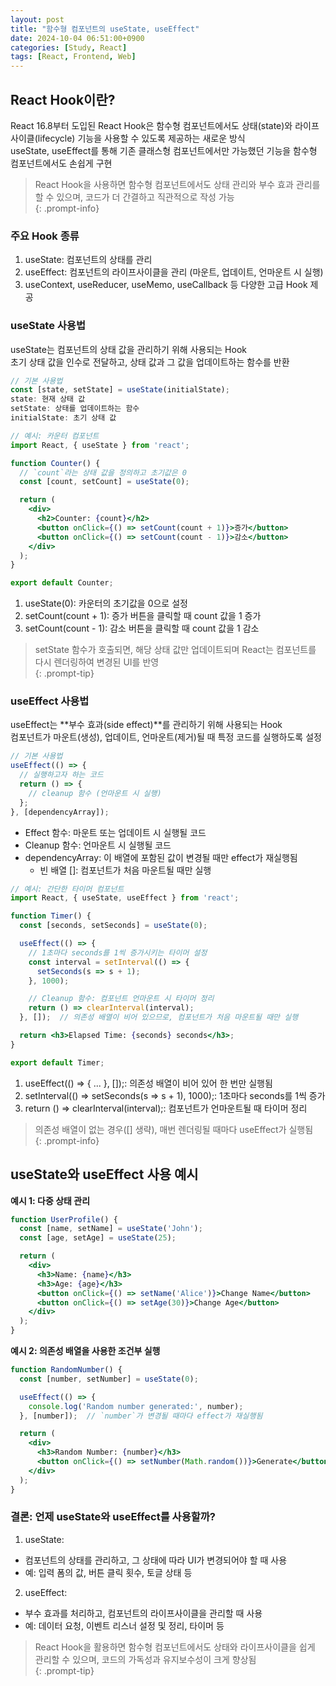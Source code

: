 ```yaml
---
layout: post
title: "함수형 컴포넌트의 useState, useEffect"
date: 2024-10-04 06:51:00+0900
categories: [Study, React]
tags: [React, Frontend, Web]
---
```

## React Hook이란?
React 16.8부터 도입된 React Hook은 함수형 컴포넌트에서도 상태(state)와 라이프사이클(lifecycle) 기능을 사용할 수 있도록 제공하는 새로운 방식  
useState, useEffect를 통해 기존 클래스형 컴포넌트에서만 가능했던 기능을 함수형 컴포넌트에서도 손쉽게 구현  

> React Hook을 사용하면 함수형 컴포넌트에서도 상태 관리와 부수 효과 관리를 할 수 있으며, 코드가 더 간결하고 직관적으로 작성 가능  
{: .prompt-info}

### 주요 Hook 종류  
1. useState: 컴포넌트의 상태를 관리  
2. useEffect: 컴포넌트의 라이프사이클을 관리 (마운트, 업데이트, 언마운트 시 실행)  
3. useContext, useReducer, useMemo, useCallback 등 다양한 고급 Hook 제공  

### useState 사용법  

useState는 컴포넌트의 상태 값을 관리하기 위해 사용되는 Hook  
초기 상태 값을 인수로 전달하고, 상태 값과 그 값을 업데이트하는 함수를 반환  


```jsx
// 기본 사용법
const [state, setState] = useState(initialState);  
state: 현재 상태 값
setState: 상태를 업데이트하는 함수
initialState: 초기 상태 값
``` 

```jsx
// 예시: 카운터 컴포넌트
import React, { useState } from 'react';  

function Counter() {  
  // `count`라는 상태 값을 정의하고 초기값은 0  
  const [count, setCount] = useState(0);  

  return (  
    <div>  
      <h2>Counter: {count}</h2>  
      <button onClick={() => setCount(count + 1)}>증가</button>  
      <button onClick={() => setCount(count - 1)}>감소</button>  
    </div>  
  );  
}  

export default Counter;  
```

1. useState(0): 카운터의 초기값을 0으로 설정
2. setCount(count + 1): 증가 버튼을 클릭할 때 count 값을 1 증가
3. setCount(count - 1): 감소 버튼을 클릭할 때 count 값을 1 감소

> setState 함수가 호출되면, 해당 상태 값만 업데이트되며 React는 컴포넌트를 다시 렌더링하여 변경된 UI를 반영  
{: .prompt-tip}

### useEffect 사용법
useEffect는 **부수 효과(side effect)**를 관리하기 위해 사용되는 Hook  
컴포넌트가 마운트(생성), 업데이트, 언마운트(제거)될 때 특정 코드를 실행하도록 설정  


```jsx
// 기본 사용법
useEffect(() => {  
  // 실행하고자 하는 코드  
  return () => {  
    // cleanup 함수 (언마운트 시 실행)  
  };  
}, [dependencyArray]);  
``` 

* Effect 함수: 마운트 또는 업데이트 시 실행될 코드
* Cleanup 함수: 언마운트 시 실행될 코드
* dependencyArray: 이 배열에 포함된 값이 변경될 때만 effect가 재실행됨
   * 빈 배열 []: 컴포넌트가 처음 마운트될 때만 실행

```jsx
// 예시: 간단한 타이머 컴포넌트
import React, { useState, useEffect } from 'react';  

function Timer() {  
  const [seconds, setSeconds] = useState(0);  

  useEffect(() => {  
    // 1초마다 seconds를 1씩 증가시키는 타이머 설정  
    const interval = setInterval(() => {  
      setSeconds(s => s + 1);  
    }, 1000);  

    // Cleanup 함수: 컴포넌트 언마운트 시 타이머 정리  
    return () => clearInterval(interval);  
  }, []);  // 의존성 배열이 비어 있으므로, 컴포넌트가 처음 마운트될 때만 실행  

  return <h3>Elapsed Time: {seconds} seconds</h3>;  
}  

export default Timer;  
``` 

1. useEffect(() => { ... }, []);: 의존성 배열이 비어 있어 한 번만 실행됨
2. setInterval(() => setSeconds(s => s + 1), 1000);: 1초마다 seconds를 1씩 증가
3. return () => clearInterval(interval);: 컴포넌트가 언마운트될 때 타이머 정리

> 의존성 배열이 없는 경우([] 생략), 매번 렌더링될 때마다 useEffect가 실행됨  
{: .prompt-info}  

## useState와 useEffect 사용 예시

**예시 1: 다중 상태 관리**

```jsx
function UserProfile() {  
  const [name, setName] = useState('John');  
  const [age, setAge] = useState(25);  

  return (  
    <div>  
      <h3>Name: {name}</h3>  
      <h3>Age: {age}</h3>  
      <button onClick={() => setName('Alice')}>Change Name</button>  
      <button onClick={() => setAge(30)}>Change Age</button>  
    </div>  
  );  
}  
```

**예시 2: 의존성 배열을 사용한 조건부 실행**
```jsx
function RandomNumber() {  
  const [number, setNumber] = useState(0);  

  useEffect(() => {  
    console.log('Random number generated:', number);  
  }, [number]);  // `number`가 변경될 때마다 effect가 재실행됨  

  return (  
    <div>  
      <h3>Random Number: {number}</h3>  
      <button onClick={() => setNumber(Math.random())}>Generate</button>  
    </div>  
  );  
}  
```

### 결론: 언제 useState와 useEffect를 사용할까?

1. useState:
  * 컴포넌트의 상태를 관리하고, 그 상태에 따라 UI가 변경되어야 할 때 사용
  * 예: 입력 폼의 값, 버튼 클릭 횟수, 토글 상태 등

2. useEffect:
  * 부수 효과를 처리하고, 컴포넌트의 라이프사이클을 관리할 때 사용
  * 예: 데이터 요청, 이벤트 리스너 설정 및 정리, 타이머 등

> React Hook을 활용하면 함수형 컴포넌트에서도 상태와 라이프사이클을 쉽게 관리할 수 있으며, 코드의 가독성과 유지보수성이 크게 향상됨  
{: .prompt-tip}